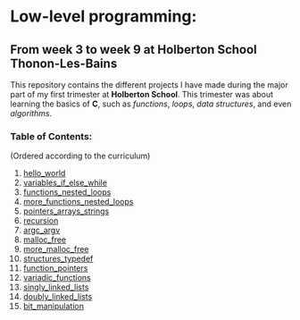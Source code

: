 # Low-level programming:
## From week 3 to week 9 at Holberton School Thonon-Les-Bains

This repository contains the different projects I have made during the major part of my first trimester at **Holberton School**.
This trimester was about learning the basics of **C**, such as *functions*, *loops*, *data structures*, and even *algorithms*.

### Table of Contents:
(Ordered according to the curriculum)
1. [hello_world](.../tree/main/hello_world)
2. [variables_if_else_while](.../tree/main/variables_if_else_while)
3. [functions_nested_loops](.../tree/main/functions_nested_loops)
4. [more_functions_nested_loops](.../tree/main/more_functions_nested_loops) 
5. [pointers_arrays_strings](.../tree/main/pointers_arrays_strings)
6. [recursion](.../tree/main/recursion)
7. [argc_argv](.../tree/main/argc_argv)
8. [malloc_free](.../tree/main/malloc_free)
9. [more_malloc_free](.../tree/main/more_malloc_free)
10. [structures_typedef](.../tree/main/structures_typedef)
11. [function_pointers](.../tree/main/function_pointers)
12. [variadic_functions](.../tree/main/variadic_functions)
13. [singly_linked_lists](.../tree/main/singly_linked_lists)
14. [doubly_linked_lists](.../tree/main/doubly_linked_lists)
15. [bit_manipulation](.../tree/main/bit_manipulation)
